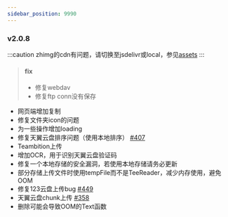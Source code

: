 ```yaml
---
sidebar_position: 9990
---
```


### v2.0.8
:::caution
zhimg的cdn有问题，请切换至jsdelivr或local，参见[assets](./setting/config.md)
:::
> #### fix
> - 修复webdav
> - 修复ftp conn没有保存

- 网页端增加复制
- 修复文件夹icon的问题
- 为一些操作增加loading
- 修复天翼云盘排序问题（使用本地排序） [#407](https://github.com/Xhofe/alist/issues/407)
- Teambition上传
- 增加OCR，用于识别天翼云盘验证码
- 修复一个本地存储的安全漏洞，若使用本地存储请务必更新
- 部分存储上传文件时使用tempFile而不是TeeReader，减少内存使用，避免OOM
- 修复123云盘上传bug [#449](https://github.com/Xhofe/alist/issues/449)
- 天翼云盘chunk上传 [#358](https://github.com/Xhofe/alist/issues/358)
- 删除可能会导致OOM的Text函数